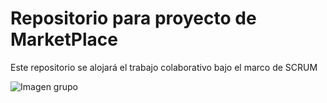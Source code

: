 # Repositorio para proyecto de MarketPlace

Este repositorio se alojará el trabajo colaborativo bajo el marco de SCRUM 


![Imagen grupo](https://pps.whatsapp.net/v/t61.24694-24/223498387_369032614851678_7460862151180272431_n.jpg?ccb=11-4&oh=cb126db896a1a1f39f7937a37d0f85a1&oe=613FF832)

